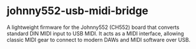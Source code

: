 # johnny552-usb-midi-bridge
A lightweight firmware for the Johnny552 (CH552) board that converts standard DIN MIDI input to USB MIDI. It acts as a MIDI interface, allowing classic MIDI gear to connect to modern DAWs and MIDI software over USB.
